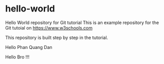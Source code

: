 # hello-world
Hello World repository for Git tutorial
This is an example repository for the Git tutoial on https://www.w3schools.com

This repository is built step by step in the tutorial.

Hello Phan Quang Dan

Hello Bro !!!
